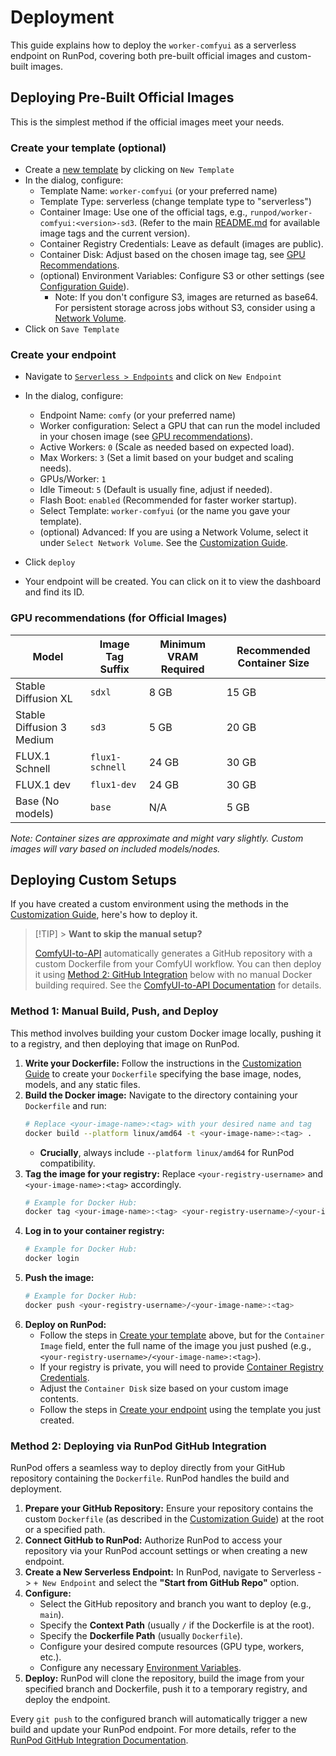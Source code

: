 # Deployment

This guide explains how to deploy the `worker-comfyui` as a serverless endpoint on RunPod, covering both pre-built official images and custom-built images.

## Deploying Pre-Built Official Images

This is the simplest method if the official images meet your needs.

### Create your template (optional)

- Create a [new template](https://runpod.io/console/serverless/user/templates) by clicking on `New Template`
- In the dialog, configure:
  - Template Name: `worker-comfyui` (or your preferred name)
  - Template Type: serverless (change template type to "serverless")
  - Container Image: Use one of the official tags, e.g., `runpod/worker-comfyui:<version>-sd3`. (Refer to the main [README.md](../README.md#available-docker-images) for available image tags and the current version).
  - Container Registry Credentials: Leave as default (images are public).
  - Container Disk: Adjust based on the chosen image tag, see [GPU Recommendations](#gpu-recommendations).
  - (optional) Environment Variables: Configure S3 or other settings (see [Configuration Guide](configuration.md)).
    - Note: If you don't configure S3, images are returned as base64. For persistent storage across jobs without S3, consider using a [Network Volume](customization.md#method-2-network-volume-alternative-for-models).
- Click on `Save Template`

### Create your endpoint

- Navigate to [`Serverless > Endpoints`](https://www.runpod.io/console/serverless/user/endpoints) and click on `New Endpoint`
- In the dialog, configure:

  - Endpoint Name: `comfy` (or your preferred name)
  - Worker configuration: Select a GPU that can run the model included in your chosen image (see [GPU recommendations](#gpu-recommendations)).
  - Active Workers: `0` (Scale as needed based on expected load).
  - Max Workers: `3` (Set a limit based on your budget and scaling needs).
  - GPUs/Worker: `1`
  - Idle Timeout: `5` (Default is usually fine, adjust if needed).
  - Flash Boot: `enabled` (Recommended for faster worker startup).
  - Select Template: `worker-comfyui` (or the name you gave your template).
  - (optional) Advanced: If you are using a Network Volume, select it under `Select Network Volume`. See the [Customization Guide](customization.md#method-2-network-volume-alternative-for-models).

- Click `deploy`
- Your endpoint will be created. You can click on it to view the dashboard and find its ID.

### GPU recommendations (for Official Images)

| Model                     | Image Tag Suffix | Minimum VRAM Required | Recommended Container Size |
| ------------------------- | ---------------- | --------------------- | -------------------------- |
| Stable Diffusion XL       | `sdxl`           | 8 GB                  | 15 GB                      |
| Stable Diffusion 3 Medium | `sd3`            | 5 GB                  | 20 GB                      |
| FLUX.1 Schnell            | `flux1-schnell`  | 24 GB                 | 30 GB                      |
| FLUX.1 dev                | `flux1-dev`      | 24 GB                 | 30 GB                      |
| Base (No models)          | `base`           | N/A                   | 5 GB                       |

_Note: Container sizes are approximate and might vary slightly. Custom images will vary based on included models/nodes._

## Deploying Custom Setups

If you have created a custom environment using the methods in the [Customization Guide](customization.md), here's how to deploy it.

> [!TIP] > **Want to skip the manual setup?**
>
> [ComfyUI-to-API](https://comfy.getrunpod.io) automatically generates a GitHub repository with a custom Dockerfile from your ComfyUI workflow. You can then deploy it using [Method 2: GitHub Integration](#method-2-deploying-via-runpod-github-integration) below with no manual Docker building required. See the [ComfyUI-to-API Documentation](https://docs.runpod.io/community-solutions/comfyui-to-api/overview) for details.

### Method 1: Manual Build, Push, and Deploy

This method involves building your custom Docker image locally, pushing it to a registry, and then deploying that image on RunPod.

1.  **Write your Dockerfile:** Follow the instructions in the [Customization Guide](customization.md#method-1-custom-dockerfile-recommended) to create your `Dockerfile` specifying the base image, nodes, models, and any static files.
2.  **Build the Docker image:** Navigate to the directory containing your `Dockerfile` and run:
    ```bash
    # Replace <your-image-name>:<tag> with your desired name and tag
    docker build --platform linux/amd64 -t <your-image-name>:<tag> .
    ```
    - **Crucially**, always include `--platform linux/amd64` for RunPod compatibility.
3.  **Tag the image for your registry:** Replace `<your-registry-username>` and `<your-image-name>:<tag>` accordingly.
    ```bash
    # Example for Docker Hub:
    docker tag <your-image-name>:<tag> <your-registry-username>/<your-image-name>:<tag>
    ```
4.  **Log in to your container registry:**
    ```bash
    # Example for Docker Hub:
    docker login
    ```
5.  **Push the image:**
    ```bash
    # Example for Docker Hub:
    docker push <your-registry-username>/<your-image-name>:<tag>
    ```
6.  **Deploy on RunPod:**
    - Follow the steps in [Create your template](#create-your-template-optional) above, but for the `Container Image` field, enter the full name of the image you just pushed (e.g., `<your-registry-username>/<your-image-name>:<tag>`).
    - If your registry is private, you will need to provide [Container Registry Credentials](https://docs.runpod.io/serverless/templates#container-registry-credentials).
    - Adjust the `Container Disk` size based on your custom image contents.
    - Follow the steps in [Create your endpoint](#create-your-endpoint) using the template you just created.

### Method 2: Deploying via RunPod GitHub Integration

RunPod offers a seamless way to deploy directly from your GitHub repository containing the `Dockerfile`. RunPod handles the build and deployment.

1.  **Prepare your GitHub Repository:** Ensure your repository contains the custom `Dockerfile` (as described in the [Customization Guide](customization.md#method-1-custom-dockerfile-recommended)) at the root or a specified path.
2.  **Connect GitHub to RunPod:** Authorize RunPod to access your repository via your RunPod account settings or when creating a new endpoint.
3.  **Create a New Serverless Endpoint:** In RunPod, navigate to Serverless -> `+ New Endpoint` and select the **"Start from GitHub Repo"** option.
4.  **Configure:**
    - Select the GitHub repository and branch you want to deploy (e.g., `main`).
    - Specify the **Context Path** (usually `/` if the Dockerfile is at the root).
    - Specify the **Dockerfile Path** (usually `Dockerfile`).
    - Configure your desired compute resources (GPU type, workers, etc.).
    - Configure any necessary [Environment Variables](configuration.md).
5.  **Deploy:** RunPod will clone the repository, build the image from your specified branch and Dockerfile, push it to a temporary registry, and deploy the endpoint.

Every `git push` to the configured branch will automatically trigger a new build and update your RunPod endpoint. For more details, refer to the [RunPod GitHub Integration Documentation](https://docs.runpod.io/serverless/github-integration).
